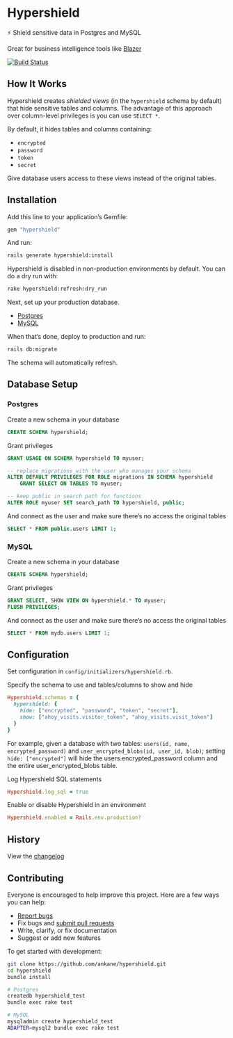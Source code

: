# Hypershield

:zap: Shield sensitive data in Postgres and MySQL

Great for business intelligence tools like [Blazer](https://github.com/ankane/blazer)

[![Build Status](https://github.com/ankane/hypershield/workflows/build/badge.svg?branch=master)](https://github.com/ankane/hypershield/actions)

## How It Works

Hypershield creates *shielded views* (in the `hypershield` schema by default) that hide sensitive tables and columns. The advantage of this approach over column-level privileges is you can use `SELECT *`.

By default, it hides tables and columns containing:

- `encrypted`
- `password`
- `token`
- `secret`

Give database users access to these views instead of the original tables.

## Installation

Add this line to your application’s Gemfile:

```ruby
gem "hypershield"
```

And run:

```sh
rails generate hypershield:install
```

Hypershield is disabled in non-production environments by default. You can do a dry run with:

```sh
rake hypershield:refresh:dry_run
```

Next, set up your production database.

- [Postgres](#postgres)
- [MySQL](#mysql)

When that’s done, deploy to production and run:

```sh
rails db:migrate
```

The schema will automatically refresh.

## Database Setup

### Postgres

Create a new schema in your database

```sql
CREATE SCHEMA hypershield;
```

Grant privileges

```sql
GRANT USAGE ON SCHEMA hypershield TO myuser;

-- replace migrations with the user who manages your schema
ALTER DEFAULT PRIVILEGES FOR ROLE migrations IN SCHEMA hypershield
    GRANT SELECT ON TABLES TO myuser;

-- keep public in search path for functions
ALTER ROLE myuser SET search_path TO hypershield, public;
```

And connect as the user and make sure there’s no access the original tables

```sql
SELECT * FROM public.users LIMIT 1;
```

### MySQL

Create a new schema in your database

```sql
CREATE SCHEMA hypershield;
```

Grant privileges

```sql
GRANT SELECT, SHOW VIEW ON hypershield.* TO myuser;
FLUSH PRIVILEGES;
```

And connect as the user and make sure there’s no access the original tables

```sql
SELECT * FROM mydb.users LIMIT 1;
```

## Configuration

Set configuration in `config/initializers/hypershield.rb`.

Specify the schema to use and tables/columns to show and hide

```ruby
Hypershield.schemas = {
  hypershield: {
    hide: ["encrypted", "password", "token", "secret"],
    show: ["ahoy_visits.visitor_token", "ahoy_visits.visit_token"]
  }
}
```

For example, given a database with two tables: `users(id, name, encrypted_password)`
and `user_encrypted_blobs(id, user_id, blob)`; setting `hide: ["encrypted"]` will hide the
users.encrypted_password column and the entire user_encrypted_blobs table.

Log Hypershield SQL statements

```ruby
Hypershield.log_sql = true
```

Enable or disable Hypershield in an environment

```ruby
Hypershield.enabled = Rails.env.production?
```

## History

View the [changelog](CHANGELOG.md)

## Contributing

Everyone is encouraged to help improve this project. Here are a few ways you can help:

- [Report bugs](https://github.com/ankane/hypershield/issues)
- Fix bugs and [submit pull requests](https://github.com/ankane/hypershield/pulls)
- Write, clarify, or fix documentation
- Suggest or add new features

To get started with development:

```sh
git clone https://github.com/ankane/hypershield.git
cd hypershield
bundle install

# Postgres
createdb hypershield_test
bundle exec rake test

# MySQL
mysqladmin create hypershield_test
ADAPTER=mysql2 bundle exec rake test
```
